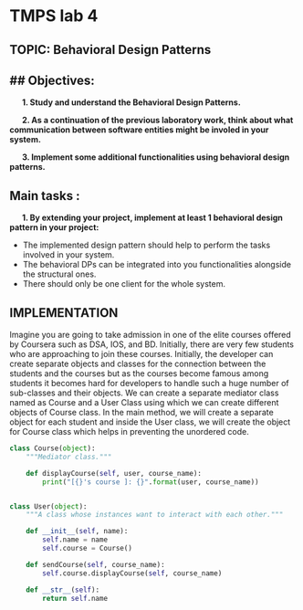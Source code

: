 # TMPS lab 4


## TOPIC: Behavioral Design Patterns

## ## Objectives:
&ensp; &ensp; __1. Study and understand the Behavioral Design Patterns.__

&ensp; &ensp; __2. As a continuation of the previous laboratory work, think about what communication between software entities might be involed in your system.__

&ensp; &ensp; __3. Implement some additional functionalities using behavioral design patterns.__


## Main tasks :
&ensp; &ensp; __1. By extending your project, implement at least 1 behavioral design pattern in your project:__
  * The implemented design pattern should help to perform the tasks involved in your system.
  * The behavioral DPs can be integrated into you functionalities alongside the structural ones.
  * There should only be one client for the whole system.
  
## IMPLEMENTATION

Imagine you are going to take admission in one of the elite courses offered by Coursera such as DSA, IOS, and BD. 
Initially, there are very few students who are approaching to join these courses. Initially, the developer can create separate objects and classes for the connection between the students and the courses but as the courses become famous among students it becomes hard for developers to handle such a huge number of sub-classes and their objects.
We can create a separate mediator class named as Course and a User Class using which we can create different objects of Course class. In the main method, we will create a separate object for each student and inside the User class, we will create the object for Course class which helps in preventing the unordered code.


```python 
class Course(object):
    """Mediator class."""

    def displayCourse(self, user, course_name):
        print("[{}'s course ]: {}".format(user, course_name))


class User(object):
    """A class whose instances want to interact with each other."""

    def __init__(self, name):
        self.name = name
        self.course = Course()

    def sendCourse(self, course_name):
        self.course.displayCourse(self, course_name)

    def __str__(self):
        return self.name

```
